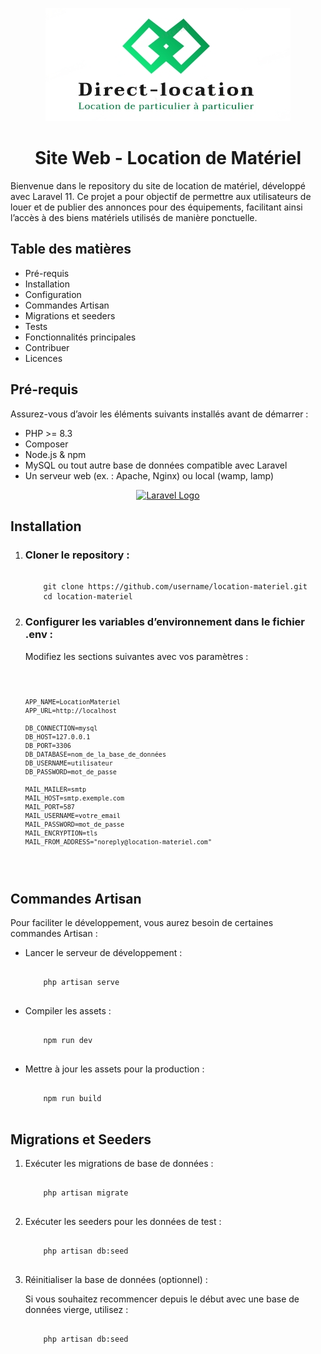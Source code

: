 <p align="center"><img src="public/images/logo1.png"></p>

<h1 align="center">Site Web - Location de Matériel</h1>


<p>Bienvenue dans le repository du site de location de matériel, développé avec Laravel 11. Ce projet a pour objectif de permettre aux utilisateurs de louer et de publier des annonces pour des équipements, facilitant ainsi l’accès à des biens matériels utilisés de manière ponctuelle.</p>


<h2>Table des matières</h2>
<ul>
<li>Pré-requis</li>
<li>Installation</li>
<li>Configuration</li>
<li>Commandes Artisan</li>
<li>Migrations et seeders</li>
<li>Tests</li>
<li>Fonctionnalités principales</li>
<li>Contribuer</li>
<li>Licences</li>
</ul>

<h2>Pré-requis</h2>
<p>Assurez-vous d’avoir les éléments suivants installés avant de démarrer :</p>

<ul>
<li>PHP >= 8.3</li>
<li>Composer</li>
<li>Node.js & npm</li>
<li>MySQL ou tout autre base de données compatible avec Laravel</li>
<li>Un serveur web (ex. : Apache, Nginx) ou local (wamp, lamp)</li>
</ul>

<p align="center"><a href="https://laravel.com" target="_blank"><img src="https://raw.githubusercontent.com/laravel/art/master/logo-lockup/5%20SVG/2%20CMYK/1%20Full%20Color/laravel-logolockup-cmyk-red.svg" width="400" alt="Laravel Logo"></a></p>

<h2>Installation</h2>
<ol>
    <li><h3>Cloner le repository :</h3>
    <pre><code>
    git clone https://github.com/username/location-materiel.git
    cd location-materiel</code></pre>
    </li>
    <li><h3>Configurer les variables d’environnement dans le fichier .env :</h3>
    <p>Modifiez les sections suivantes avec vos paramètres :</p>
        <pre><code>
            
    APP_NAME=LocationMateriel
    APP_URL=http://localhost
            
    DB_CONNECTION=mysql
    DB_HOST=127.0.0.1
    DB_PORT=3306
    DB_DATABASE=nom_de_la_base_de_données
    DB_USERNAME=utilisateur
    DB_PASSWORD=mot_de_passe

    MAIL_MAILER=smtp
    MAIL_HOST=smtp.exemple.com
    MAIL_PORT=587
    MAIL_USERNAME=votre_email
    MAIL_PASSWORD=mot_de_passe
    MAIL_ENCRYPTION=tls
    MAIL_FROM_ADDRESS="noreply@location-materiel.com"
</code></pre>
    </li>
</ol>

<h2>Commandes Artisan</h2>
<p>Pour faciliter le développement, vous aurez besoin de certaines commandes Artisan :</p>
<ul>
    <li>Lancer le serveur de développement :
    <pre><code>
    php artisan serve
    </code></pre>
    </li>
    <li>Compiler les assets :
    <pre><code>
    npm run dev
    </code></pre>
    </li>
    <li>Mettre à jour les assets pour la production :
    <pre><code>
    npm run build
    </code></pre>
    </li>
</ul>

<h2>Migrations et Seeders</h2>
<ol>
    <li>Exécuter les migrations de base de données :
    <pre><code>
    php artisan migrate
    </code></pre>
    </li>
    <li>Exécuter les seeders pour les données de test :
    <pre><code>
    php artisan db:seed
    </code></pre>
    </li>
    <li>Réinitialiser la base de données (optionnel) :
    <p>Si vous souhaitez recommencer depuis le début avec une base de données vierge, utilisez :</p>
    <pre><code>
    php artisan db:seed
    </code></pre>
    </li>
</ol>
